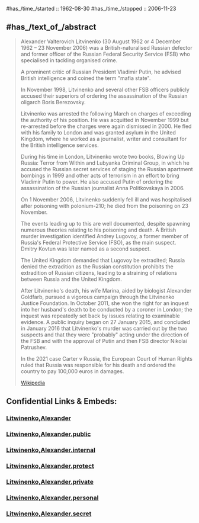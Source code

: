 
#has_/time_/started :: 1962-08-30 
#has_/time_/stopped :: 2006-11-23 

## #has_/text_of_/abstract 

> Alexander Valterovich Litvinenko (30 August 1962 or 4 December 1962 – 23 November 2006) 
> was a British-naturalised Russian defector and former officer of the Russian Federal Security Service (FSB) 
> who specialised in tackling organised crime. 
> 
> A prominent critic of Russian President Vladimir Putin, 
> he advised British intelligence and coined the term "mafia state". 
>
> In November 1998, Litvinenko and several other FSB officers 
> publicly accused their superiors of ordering the assassination of the Russian oligarch Boris Berezovsky. 
> 
> Litvinenko was arrested the following March on charges of exceeding the authority of his position. 
> He was acquitted in November 1999 but re-arrested before the charges were again dismissed in 2000. 
> He fled with his family to London and was granted asylum in the United Kingdom, 
> where he worked as a journalist, writer and consultant for the British intelligence services. 
>
> During his time in London, Litvinenko wrote two books, Blowing Up Russia: Terror from Within 
> and Lubyanka Criminal Group, in which he accused the Russian secret services 
> of staging the Russian apartment bombings in 1999 and other acts of terrorism 
> in an effort to bring Vladimir Putin to power. 
> He also accused Putin of ordering the assassination of the Russian journalist Anna Politkovskaya in 2006.
>
> On 1 November 2006, Litvinenko suddenly fell ill 
> and was hospitalised after poisoning with polonium-210; 
> he died from the poisoning on 23 November. 
> 
> The events leading up to this are well documented, 
> despite spawning numerous theories relating to his poisoning and death. 
> A British murder investigation identified Andrey Lugovoy, 
> a former member of Russia's Federal Protective Service (FSO), as the main suspect. 
> Dmitry Kovtun was later named as a second suspect. 
> 
> The United Kingdom demanded that Lugovoy be extradited; 
> Russia denied the extradition as the Russian constitution prohibits the extradition of Russian citizens, 
> leading to a straining of relations between Russia and the United Kingdom.
>
> After Litvinenko's death, his wife Marina, aided by biologist Alexander Goldfarb, 
> pursued a vigorous campaign through the Litvinenko Justice Foundation. 
> In October 2011, she won the right for an inquest into her husband's death 
> to be conducted by a coroner in London; 
> the inquest was repeatedly set back by issues relating to examinable evidence. 
> A public inquiry began on 27 January 2015, 
> and concluded in January 2016 that Litvinenko's murder was carried out by the two suspects 
> and that they were "probably" acting under the direction of the FSB 
> and with the approval of Putin and then FSB director Nikolai Patrushev. 
> 
> In the 2021 case Carter v Russia, the European Court of Human Rights ruled 
> that Russia was responsible for his death 
> and ordered the country to pay 100,000 euros in damages.
>
> [Wikipedia](https://en.wikipedia.org/wiki/Alexander%20Litvinenko)


## Confidential Links & Embeds: 

### [Litwinenko,Alexander](/_Standards/Earth/Continent/Europe/Europe~East/Russia/Litwinenko,Alexander.md) 

### [Litwinenko,Alexander.public](/_public/Earth/Continent/Europe/Europe~East/Russia/Litwinenko,Alexander.public.md) 

### [Litwinenko,Alexander.internal](/_internal/Earth/Continent/Europe/Europe~East/Russia/Litwinenko,Alexander.internal.md) 

### [Litwinenko,Alexander.protect](/_protect/Earth/Continent/Europe/Europe~East/Russia/Litwinenko,Alexander.protect.md) 

### [Litwinenko,Alexander.private](/_private/Earth/Continent/Europe/Europe~East/Russia/Litwinenko,Alexander.private.md) 

### [Litwinenko,Alexander.personal](/_personal/Earth/Continent/Europe/Europe~East/Russia/Litwinenko,Alexander.personal.md) 

### [Litwinenko,Alexander.secret](/_secret/Earth/Continent/Europe/Europe~East/Russia/Litwinenko,Alexander.secret.md)

